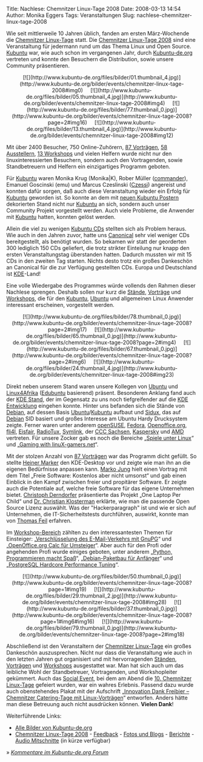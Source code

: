 Title: Nachlese: Chemnitzer Linux-Tage 2008
Date: 2008-03-13 14:54
Author: Monika Eggers
Tags: Veranstaltungen
Slug: nachlese-chemnitzer-linux-tage-2008

Wie seit mittlerweile 10 Jahren üblich, fanden am ersten März-Wochende
die [Chemnitzer Linux-Tage](http://chemnitzer.linux-tage.de/2008/info/)
statt. Die [Chemnitzer Linux-Tage
2008](http://chemnitzer.linux-tage.de/2008/info/) sind eine
Veranstaltung für jedermann rund um das Thema Linux und Open Source.
[Kubuntu](http://www.kubuntu.org) war, wie auch schon im vergangenen
Jahr, durch [Kubuntu-de.org](http://www.kubuntu-de.org) vertreten und
konnte den Besuchern die Distribution, sowie unsere Community
präsentieren.



<center>
[![](http://www.kubuntu-de.org/files/bilder/01.thumbnail_4.jpg)](http://www.kubuntu-de.org/bilder/events/chemnitzer-linux-tage-2008#img0)
   
[![](http://www.kubuntu-de.org/files/bilder/05.thumbnail_4.jpg)](http://www.kubuntu-de.org/bilder/events/chemnitzer-linux-tage-2008#img4)
   
[![](http://www.kubuntu-de.org/files/bilder/77.thumbnail_0.jpg)](http://www.kubuntu-de.org/bilder/events/chemnitzer-linux-tage-2008?page=2#img16)
   
[![](http://www.kubuntu-de.org/files/bilder/13.thumbnail_4.jpg)](http://www.kubuntu-de.org/bilder/events/chemnitzer-linux-tage-2008#img12)

</center>


Mit über 2400 Besucher, 750 Online-Zuhörern, [87
Vorträgen](http://chemnitzer.linux-tage.de/2008/vortraege/plan.html),
[58
Ausstellern](http://chemnitzer.linux-tage.de/2008/live/ausstellung.html),
[13
Workshops](http://chemnitzer.linux-tage.de/2008/vortraege/workshops.html)
und vielen Helfern wurde nicht nur den linuxinteressierten Besuchern,
sondern auch den Vortragenden, sowie Standbetreuern und Helfern ein
einzigartiges Programm geboten.


<!--break--><!--break-->

Für [Kubuntu](http://www.kubuntu-de.org) waren Monika Krug (Monika|K),
Rober Müller ([commander](http://blog.commandersfactory.de/)), Emanuel
Goscinski (emu) und Marcus Czeslinski
([Czessi](http://www.czessi.de/de/)) angereist und konnten dafür sorgen,
daß auch diese Veranstaltung wieder ein Erfolg für
[Kubuntu](http://www.kubuntu-de.org) geworden ist. So konnte an dem mit
[neuen Kubuntu
Postern](http://www.czessi.de/de/weblog/neue-kubuntu-poster-f-r-kubuntu-de-org)
dekorierten Stand nicht nur [Kubuntu](http://www.kubuntu-de.org) an
sich, sondern auch unser Community Projekt vorgestellt werden. Auch
viele Probleme, die Anwender mit [Kubuntu](http://www.kubuntu-de.org)
hatten, konnten gelöst werden.


Allein die viel zu wenigen [Kubuntu CDs](http://shipit.kubuntu.org)
stellten sich als Problem heraus. Wie auch in den Jahren zuvor, hatte
uns [Canonical](http://www.canonical.com) sehr viel weniger CDs
bereitgestellt, als benötigt wurden. So bekamen wir statt der georderten
300 lediglich 150 CDs geliefert, die trotz strikter Einteilung nur knapp
den ersten Veranstaltungstag überstanden hatten. Dadurch mussten wir mit
15 CDs in den zweiten Tag starten. Nichts desto trotz ein großes
Dankeschön an Canonical für die zur Verfügung gestellten CDs. Europa und
Deutschland ist [KDE](http://www.kde.org)-Land!


Eine volle Wiedergabe des Programmes würde vollends den Rahmen dieser
Nachlese sprengen. Deshalb sollen nur kurz die
[Stände](http://chemnitzer.linux-tage.de/2008/live/ausstellung.html),
[Vorträge](http://chemnitzer.linux-tage.de/2008/vortraege/plan.html) und
[Workshops](http://chemnitzer.linux-tage.de/2008/vortraege/workshops.html),
die für den [Kubuntu](http://www.kubuntu-de.org),
[Ubuntu](http://www.ubuntu.com) und allgemeinen Linux Anwender
interessant erscheinen, vorgestellt werden.



<center>
[![](http://www.kubuntu-de.org/files/bilder/78.thumbnail_0.jpg)](http://www.kubuntu-de.org/bilder/events/chemnitzer-linux-tage-2008?page=2#img17)
   
[![](http://www.kubuntu-de.org/files/bilder/65.thumbnail_0.jpg)](http://www.kubuntu-de.org/bilder/events/chemnitzer-linux-tage-2008?page=2#img4)
   
[![](http://www.kubuntu-de.org/files/bilder/67.thumbnail_0.jpg)](http://www.kubuntu-de.org/bilder/events/chemnitzer-linux-tage-2008?page=2#img6)
   
[![](http://www.kubuntu-de.org/files/bilder/24.thumbnail_4.jpg)](http://www.kubuntu-de.org/bilder/events/chemnitzer-linux-tage-2008#img23)

</center>


Direkt neben unserem Stand waren unsere Kollegen von
[Ubuntu](http://chemnitzer.linux-tage.de/2008/live/detail.html?idx=89)
und
[Linux4Afrika](http://chemnitzer.linux-tage.de/2008/live/detail.html?idx=141)
([Edubuntu](http://www.edubuntu.org/) basierend) präsent. Besonderen
Anklang fand auch der [KDE
Stand](http://chemnitzer.linux-tage.de/2008/live/detail.html?idx=220),
der im Gegensatz zu uns noch tiefgreifender auf die [KDE
Entwicklung](http://techbase.kde.org/) eingehen konnte. Hinter uns
befanden sich die Stände von
[Debian](http://chemnitzer.linux-tage.de/2008/live/detail.html?idx=122),
auf dessen Basis
[Ubuntu](http://www.ubuntu.com)/[Kubuntu](http://www.kubuntu.org)
aufbaut und
[Sidux](http://chemnitzer.linux-tage.de/2008/live/detail.html?idx=212),
das auf [Debian](http://www.debian.org) SID basiert und großes Interesse
am Ubuntu Hardy Drucksystem zeigte. Ferner waren unter anderem
[openSUSE](http://chemnitzer.linux-tage.de/2008/live/detail.html?idx=61),
[Fedora](http://chemnitzer.linux-tage.de/2008/live/detail.html?idx=133),
[Openoffice.org](http://chemnitzer.linux-tage.de/2008/live/detail.html?idx=54),
[fli4l](http://chemnitzer.linux-tage.de/2008/live/detail.html?idx=149),
[Eisfair](http://chemnitzer.linux-tage.de/2008/live/detail.html?idx=149),
[RadioTux](http://chemnitzer.linux-tage.de/2008/live/detail.html?idx=124),
[Symlink](http://chemnitzer.linux-tage.de/2008/live/detail.html?idx=130),
der [CCC
Sachsen](http://chemnitzer.linux-tage.de/2008/live/detail.html?idx=126),
[Kaspersky](http://chemnitzer.linux-tage.de/2008/live/detail.html?idx=207)
und [AMD](http://chemnitzer.linux-tage.de/2008/live/detail.html?idx=205)
vertreten. Für unsere Zocker gab es noch die Bereiche „[Spiele unter
Linux](http://chemnitzer.linux-tage.de/2008/live/detail.html?idx=97)“
und „[Gaming with
linuX-gamers.net](http://chemnitzer.linux-tage.de/2008/live/detail.html?idx=42)“.


Mit der stolzen Anzahl von [87
Vorträgen](http://chemnitzer.linux-tage.de/2008/vortraege/plan.html) war
das Programm dicht gefüllt. So stellte [Heiner
Marker](http://chemnitzer.linux-tage.de/2008/vortraege/detail.html?idx=51)
den KDE-Desktop vor und zeigte wie man ihn an die eigenen Bedürfnisse
anpassen kann. [Marko
Jung](http://chemnitzer.linux-tage.de/2008/vortraege/detail.html?idx=170)
hielt einen Vortrag mit dem Titel „Freie Software: Kostenlos aber nicht
umsonst“ und gab einen Einblick in den Kampf zwischen freier und
propitärer Software. Er zeigte auch die Potentiale auf, welche freie
Software für das eigene Unternehmen bietet. [Christoph
Derndorfer](http://chemnitzer.linux-tage.de/2008/vortraege/detail.html?idx=93)
präsentierte das Projekt „One Laptop Per Child“ und [Dr. Christian
Klosterman](http://chemnitzer.linux-tage.de/2008/vortraege/detail.html?idx=14)
erklärte, wie man die passende Open Source Lizenz auswählt. Was der
"Hackerparagraph" ist und wie er sich auf Unternehmen, die
IT-Sicherheitstests durchführen, auswirkt, konnte man von [Thomas
Feil](http://chemnitzer.linux-tage.de/2008/vortraege/detail.html?idx=185)
erfahren.


Im
[Workshop-Bereich](http://chemnitzer.linux-tage.de/2008/vortraege/workshops.html)
zählten zu den interessantesten Themen für Einsteiger: „[Verschlüsselung
des E-Mail-Verkehrs mit
GnuPG](http://chemnitzer.linux-tage.de/2008/vortraege/detail.html?idx=84)“
und „[OpenOffice.org Calc für
Umsteiger](http://chemnitzer.linux-tage.de/2008/vortraege/detail.html?idx=192)“.
Aber auch für den Profi oder angehenden Profi wurde einiges geboten,
unter anderem „[Python, Programmieren macht
Spaß](http://chemnitzer.linux-tage.de/2008/vortraege/detail.html?idx=25)“,
„[Debian-Paketbau für
Anfänger](http://chemnitzer.linux-tage.de/2008/vortraege/detail.html?idx=109)“
und „[PostgreSQL Hardcore Performance
Tuning](http://chemnitzer.linux-tage.de/2008/vortraege/detail.html?idx=50)“.



<center>
[![](http://www.kubuntu-de.org/files/bilder/50.thumbnail_0.jpg)](http://www.kubuntu-de.org/bilder/events/chemnitzer-linux-tage-2008?page=1#img19)
   
[![](http://www.kubuntu-de.org/files/bilder/29.thumbnail_2.jpg)](http://www.kubuntu-de.org/bilder/events/chemnitzer-linux-tage-2008#img28)
   
[![](http://www.kubuntu-de.org/files/bilder/37.thumbnail_0.jpg)](http://www.kubuntu-de.org/bilder/events/chemnitzer-linux-tage-2008?page=1#img6#img16)
   
[![](http://www.kubuntu-de.org/files/bilder/79.thumbnail_0.jpg)](http://www.kubuntu-de.org/bilder/events/chemnitzer-linux-tage-2008?page=2#img18)

</center>


Abschließend ist den Veranstaltern der [Chemnitzer
Linux-Tage](http://chemnitzer.linux-tage.de/2008/info/) ein großes
Dankeschön auszusprechen. Nicht nur dass die Veranstaltung wie auch in
den letzten Jahren gut organisiert und mit hervorragenden
[Ständen](http://chemnitzer.linux-tage.de/2008/live/ausstellung.html),
[Vorträgen](http://chemnitzer.linux-tage.de/2008/vortraege/plan.html)
und
[Workshops](http://chemnitzer.linux-tage.de/2008/vortraege/workshops.html)
ausgestattet war. Man hat sich auch um das leibliche Wohl der
Standbetreuer, Vortragenden, und Workshopleiter gekümmert. Auch das
[Social
Event](http://chemnitzer.linux-tage.de/2008/service/linux-nacht.html),
bei dem am Abend die [10. Chemnitzer
Linux-Tage](http://chemnitzer.linux-tage.de/2008/info/) gefeiert wurden,
war ein wahres Erlebnis. Passend dazu wurde auch obenstehendes Plakat
mit der Aufschrift „[Innovation Dank Freibier – Chemnitzer Catering-Tage
mit
Linux-Vorträgen](http://www.kubuntu-de.org/bilder/events/chemnitzer-linux-tage-2008?page=2#img18)“
entworfen. Anders hätte man diese Betreuung auch nicht ausdrücken
können. **Vielen Dank**!


Weiterführende Links:


-   [Alle Bilder von
    Kubuntu-de.org](http://www.kubuntu-de.org/bilder/events/chemnitzer-linux-tage-2008)
-   [Chemnitzer Linux-Tage
    2008](http://chemnitzer.linux-tage.de/2008/info/) -
    [Feedback](http://chemnitzer.linux-tage.de/2008/info/umfrage) -
    [Fotos und
    Blogs](http://chemnitzer.linux-tage.de/2008/info/bilder.html) -
    [Berichte](http://chemnitzer.linux-tage.de/2008/presse/spiegel/) -
    [Audio
    Mitschnitte](http://chemnitzer.linux-tage.de/2008/vortraege/plan.html)
    (in kürze verfügbar)


» [*Kommentare im Kubuntu-de.org
Forum*](http://forum.kubuntu-de.org/index.php?topic=10210.0)



